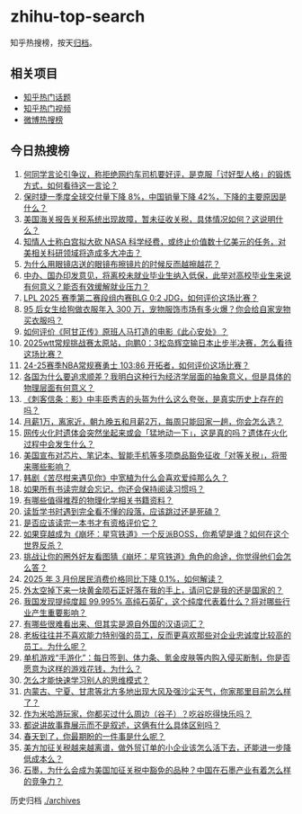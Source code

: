 # zhihu-top-search

知乎热搜榜，按天[归档](./archives)。

## 相关项目

- [知乎热门话题](https://github.com/justjavac/zhihu-trending-hot-questions)
- [知乎热门视频](https://github.com/justjavac/zhihu-trending-hot-video)
- [微博热搜榜](https://github.com/justjavac/weibo-trending-hot-search)

## 今日热搜榜

<!-- BEGIN -->
<!-- 最后更新时间 Sun Apr 13 2025 01:33:08 GMT+0800 (China Standard Time) -->

1. [何同学言论引争议，称拒绝网约车司机要好评，是克服「讨好型人格」的锻炼方式，如何看待这一言论？](https://www.zhihu.com/search?q=https%3A%2F%2Fapi.zhihu.com%2Fquestions%2F1894307690852906444)
1. [保时捷一季度全球交付量下降 8%，中国销量下降 42%，下降的主要原因是什么？](https://www.zhihu.com/search?q=https%3A%2F%2Fapi.zhihu.com%2Fquestions%2F1893006474353017933)
1. [美国海关报告关税系统出现故障，暂未征收关税，具体情况如何？这说明什么？](https://www.zhihu.com/search?q=https%3A%2F%2Fapi.zhihu.com%2Fquestions%2F1894292226969925630)
1. [知情人士称白宫拟大砍 NASA 科学经费，或终止价值数十亿美元的任务，对美相关科研领域将造成多大冲击？](https://www.zhihu.com/search?q=https%3A%2F%2Fapi.zhihu.com%2Fquestions%2F1894164422303389163)
1. [为什么用眼镜店送的眼镜布擦镜片的时候反而越擦越花？](https://www.zhihu.com/search?q=https%3A%2F%2Fapi.zhihu.com%2Fquestions%2F14856283180)
1. [中办、国办印发意见，将离校未就业毕业生纳入低保，此举对高校毕业生来说有何意义？能否有效缓解就业压力？](https://www.zhihu.com/search?q=https%3A%2F%2Fapi.zhihu.com%2Fquestions%2F1893958213575094779)
1. [LPL 2025 赛季第二赛段组内赛BLG 0:2 JDG，如何评价这场比赛？](https://www.zhihu.com/search?q=https%3A%2F%2Fapi.zhihu.com%2Fquestions%2F1894519530035865103)
1. [95 后女生给狗做衣服年入 300 万，宠物服饰市场有多火爆？你会给自家宠物买衣服吗？](https://www.zhihu.com/search?q=https%3A%2F%2Fapi.zhihu.com%2Fquestions%2F1893067492865308241)
1. [如何评价《阿甘正传》原班人马打造的电影《此心安处》？](https://www.zhihu.com/search?q=https%3A%2F%2Fapi.zhihu.com%2Fquestions%2F1893806962979856475)
1. [2025wtt常规挑战赛太原站，向鹏0：3松岛辉空输日本止步半决赛，怎么看待这场比赛？](https://www.zhihu.com/search?q=https%3A%2F%2Fapi.zhihu.com%2Fquestions%2F1894498291359650523)
1. [24-25赛季NBA常规赛勇士 103:86 开拓者，如何评价这场比赛？](https://www.zhihu.com/search?q=https%3A%2F%2Fapi.zhihu.com%2Fquestions%2F1894333385545077245)
1. [各国为什么要追求顺差？我明白这种行为经济学层面的抽象意义，但是具体的物理层面有何意义？](https://www.zhihu.com/search?q=https%3A%2F%2Fapi.zhihu.com%2Fquestions%2F1893380264664736560)
1. [《刺客信条：影》中丰臣秀吉的头盔为什么这么夸张，是真实历史上存在的吗？](https://www.zhihu.com/search?q=https%3A%2F%2Fapi.zhihu.com%2Fquestions%2F15768871458)
1. [月薪1万，离家近，朝九晚五和月薪2万，每周只能回家一趟，你会怎么选？](https://www.zhihu.com/search?q=https%3A%2F%2Fapi.zhihu.com%2Fquestions%2F1893615780035289817)
1. [网传火化时遗体会突然坐起来或会「猛地动一下」，这是真的吗？遗体在火化过程中会发生什么？](https://www.zhihu.com/search?q=https%3A%2F%2Fapi.zhihu.com%2Fquestions%2F1891542350364370748)
1. [美国宣布对芯片、笔记本、智能手机等多项商品豁免征收「对等关税」，将带来哪些影响？](https://www.zhihu.com/search?q=https%3A%2F%2Fapi.zhihu.com%2Fquestions%2F1894513123085476692)
1. [韩剧《苦尽柑来遇见你》中宽植为什么会喜欢爱纯那么久？](https://www.zhihu.com/search?q=https%3A%2F%2Fapi.zhihu.com%2Fquestions%2F15245458924)
1. [如果所有书读完就会忘记，你还会保持阅读习惯吗？](https://www.zhihu.com/search?q=https%3A%2F%2Fapi.zhihu.com%2Fquestions%2F1894013995997946465)
1. [有哪些值得推荐的物理化学相关书籍资料？](https://www.zhihu.com/search?q=https%3A%2F%2Fapi.zhihu.com%2Fquestions%2F25949831)
1. [读哲学书时遇到完全看不懂的段落，应该跳过还是死磕？](https://www.zhihu.com/search?q=https%3A%2F%2Fapi.zhihu.com%2Fquestions%2F1894016864948019515)
1. [是否应该读完一本书才有资格评价它？](https://www.zhihu.com/search?q=https%3A%2F%2Fapi.zhihu.com%2Fquestions%2F1894014851711459479)
1. [如果穿越成为《崩坏：星穹铁道》一个反派BOSS，你希望是谁？如何在这个世界反杀？](https://www.zhihu.com/search?q=https%3A%2F%2Fapi.zhihu.com%2Fquestions%2F1892538035209495947)
1. [挑战让你的圈外好友看图猜《崩坏：星穹铁道》角色的命途，你觉得他们会怎么答？](https://www.zhihu.com/search?q=https%3A%2F%2Fapi.zhihu.com%2Fquestions%2F1892538035280802710)
1. [2025 年 3 月份居民消费价格同比下降 0.1%，如何解读？](https://www.zhihu.com/search?q=https%3A%2F%2Fapi.zhihu.com%2Fquestions%2F1893598297614156081)
1. [外太空掉下来一块黄金陨石正好落在我的手上，请问它是我的还是国家的？](https://www.zhihu.com/search?q=https%3A%2F%2Fapi.zhihu.com%2Fquestions%2F1893300089268699551)
1. [我国发现提纯度超 99.995% 高纯石英矿，这个纯度代表着什么？将对哪些行业产生重要影响？](https://www.zhihu.com/search?q=https%3A%2F%2Fapi.zhihu.com%2Fquestions%2F1893628498519745415)
1. [有哪些很难看出来、但其实是源自外国的汉语词汇？](https://www.zhihu.com/search?q=https%3A%2F%2Fapi.zhihu.com%2Fquestions%2F23571942)
1. [老板往往并不喜欢能力特别强的员工，反而更喜欢那些对企业忠诚度比较高的员工。为什么呢？](https://www.zhihu.com/search?q=https%3A%2F%2Fapi.zhihu.com%2Fquestions%2F1894063512625587213)
1. [单机游戏“手游化”：每日签到、体力条、氪金皮肤等内购入侵买断制，你是否愿意为这样的游戏花钱，为什么？](https://www.zhihu.com/search?q=https%3A%2F%2Fapi.zhihu.com%2Fquestions%2F1893805006899094952)
1. [怎么才能快速学习别人的思维模式？](https://www.zhihu.com/search?q=https%3A%2F%2Fapi.zhihu.com%2Fquestions%2F292262821)
1. [内蒙古、宁夏、甘肃等北方多地出现大风及强沙尘天气，你家那里目前怎么样了？](https://www.zhihu.com/search?q=https%3A%2F%2Fapi.zhihu.com%2Fquestions%2F1894102229381772947)
1. [作为米哈游玩家，你都买过什么周边（谷子）？吃谷吃得快乐吗？](https://www.zhihu.com/search?q=https%3A%2F%2Fapi.zhihu.com%2Fquestions%2F14111231926)
1. [都说讲故事靠展示而不是叙述，这俩有什么具体区别吗？](https://www.zhihu.com/search?q=https%3A%2F%2Fapi.zhihu.com%2Fquestions%2F1894063750950146120)
1. [春天到了，你最期盼的一件事是什么呢？](https://www.zhihu.com/search?q=https%3A%2F%2Fapi.zhihu.com%2Fquestions%2F14472278050)
1. [美方加征关税越来越离谱，做外贸订单的小企业该怎么活下去，还能进一步降低成本么？](https://www.zhihu.com/search?q=https%3A%2F%2Fapi.zhihu.com%2Fquestions%2F1893324262384841993)
1. [石墨，为什么会成为美国加征关税中豁免的品种？中国在石墨产业有着怎么样的竞争力？](https://www.zhihu.com/search?q=https%3A%2F%2Fapi.zhihu.com%2Fquestions%2F1893317716779165173)

<!-- END -->

历史归档 [./archives](./archives)
